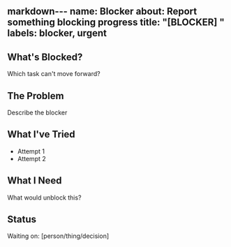 markdown---
name: Blocker
about: Report something blocking progress
title: "[BLOCKER] "
labels: blocker, urgent
---

## What's Blocked?
Which task can't move forward?

## The Problem
Describe the blocker

## What I've Tried
- Attempt 1
- Attempt 2

## What I Need
What would unblock this?

## Status
Waiting on: [person/thing/decision]
